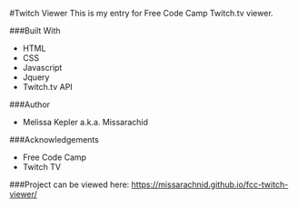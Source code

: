 #Twitch Viewer
This is my entry for Free Code Camp Twitch.tv viewer.

###Built With
+  HTML  
+  CSS  
+  Javascript  
+  Jquery  
+  Twitch.tv API  

###Author
+  Melissa Kepler a.k.a. Missarachid  

###Acknowledgements
+  Free Code Camp  
+  Twitch TV  

###Project can be viewed here: https://missarachnid.github.io/fcc-twitch-viewer/
